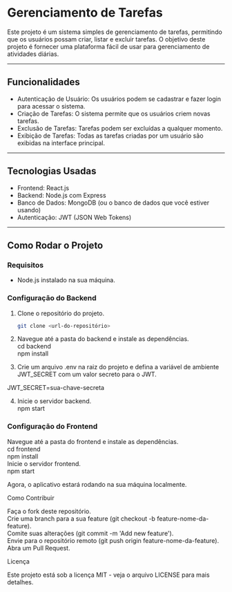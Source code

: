 # **Gerenciamento de Tarefas** 

Este projeto é um sistema simples de gerenciamento de tarefas, permitindo que os usuários possam criar, listar e excluir tarefas. O objetivo deste projeto é fornecer uma plataforma fácil de usar para gerenciamento de atividades diárias.  

---

## **Funcionalidades**

- Autenticação de Usuário: Os usuários podem se cadastrar e fazer login para acessar o sistema.  
- Criação de Tarefas: O sistema permite que os usuários criem novas tarefas.  
- Exclusão de Tarefas: Tarefas podem ser excluídas a qualquer momento.  
- Exibição de Tarefas: Todas as tarefas criadas por um usuário são exibidas na interface principal.

---

## **Tecnologias Usadas**

- Frontend: React.js  
- Backend: Node.js com Express  
- Banco de Dados: MongoDB (ou o banco de dados que você estiver usando)  
- Autenticação: JWT (JSON Web Tokens)

---

## **Como Rodar o Projeto**

### **Requisitos**

- Node.js instalado na sua máquina.

### **Configuração do Backend**  

1. Clone o repositório do projeto.
   ```bash
   git clone <url-do-repositório>
2. Navegue até a pasta do backend e instale as dependências.  
cd backend  
npm install

3. Crie um arquivo .env na raiz do projeto e defina a variável de ambiente JWT_SECRET com um valor secreto para o JWT.  

JWT_SECRET=sua-chave-secreta  

4. Inicie o servidor backend.  
npm start  

### **Configuração do Frontend**

Navegue até a pasta do frontend e instale as dependências.  
cd frontend  
npm install  
Inicie o servidor frontend.  
npm start  

Agora, o aplicativo estará rodando na sua máquina localmente.  

Como Contribuir  

Faça o fork deste repositório.  
Crie uma branch para a sua feature (git checkout -b feature-nome-da-feature).  
Comite suas alterações (git commit -m 'Add new feature').  
Envie para o repositório remoto (git push origin feature-nome-da-feature).  
Abra um Pull Request.

Licença  

Este projeto está sob a licença MIT - veja o arquivo LICENSE para mais detalhes.  
